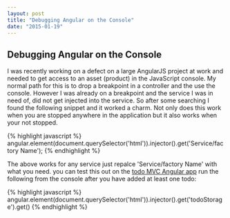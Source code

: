```yaml
---
layout: post
title: "Debugging Angular on the Console"
date: "2015-01-19"
---
```

## Debugging Angular on the Console

I was recently working on a defect on a large AngularJS project at work and needed
to get access to an asset (product) in the JavaScript console. My normal path for
this is to drop a breakpoint in a controller and the use the console. However I
was already on a breakpoint and the service I was in need of, did not get
injected into the service. So after some searching I found the following snippet
and it worked a charm. Not only does this work when you are stopped anywhere in
the application but it also works when your not stopped.

{% highlight javascript %}
angular.element(document.querySelector('html')).injector().get('Service/factory Name');
{% endhighlight %}  

The above works for any service just repalce 'Service/factory Name' with what you need.
you can test this out on the [todo MVC Angular app](http://todomvc.com/examples/angularjs_require/#/)
run the following from the console after you have added at least one todo:

{% highlight javascript %}
angular.element(document.querySelector('html')).injector().get('todoStorage').get()
{% endhighlight %}  
